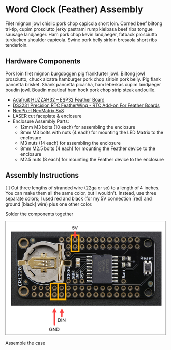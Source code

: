 # Word Clock (Feather) Assembly

Filet mignon jowl chislic pork chop capicola short loin. Corned beef biltong tri-tip, cupim prosciutto jerky pastrami rump kielbasa beef ribs tongue sausage landjaeger. Ham pork chop kevin landjaeger, fatback prosciutto turducken shoulder capicola. Swine pork belly sirloin bresaola short ribs tenderloin.

## Hardware Components

Pork loin filet mignon burgdoggen pig frankfurter jowl. Biltong jowl prosciutto, chuck alcatra hamburger pork chop sirloin pork belly. Pig flank pancetta brisket. Shank pancetta picanha, ham leberkas cupim landjaeger boudin jowl. Boudin meatloaf ham hock pork chop strip steak andouille.

* [Adafruit HUZZAH32 – ESP32 Feather Board](https://learn.adafruit.com/adafruit-huzzah32-esp32-feather)
* [DS3231 Precision RTC FeatherWing - RTC Add-on For Feather Boards](https://www.adafruit.com/product/3028)
* [NeoPixel NeoMatrix 8x8](https://www.adafruit.com/products/1487)
* LASER cut faceplate & enclosure
* Enclosure Assembly Parts:
  * 12mm M3 bolts (10 each) for assembling the enclosure  
  * 8mm M3 bolts with nuts (4 each) for mounting the LED Matrix to the enclosure
  * M3 nuts (14 each) for assembling the enclosure
  * 8mm M2.5 bolts (4 each) for mounting the Feather device to the enclosure
  * M2.5 nuts (8 each) for mounting the Feather device to the enclosure

## Assembly Instructions

[ ] Cut three lengths of stranded wire (22ga or so) to a length of 4 inches. You can make them all the same color, but I wouldn't. Instead, use three separate colors; I used red and black (for my 5V connection [red] and ground [black] wire) plus one other color.

Solder the components together


![DS3231 Precision RTC FeatherWing Connections](images/ds3231-pins.png)


Assemble the case

